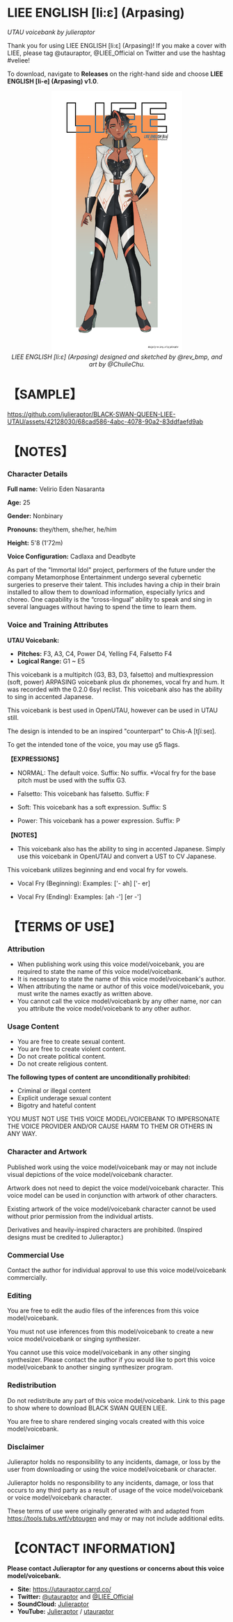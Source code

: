 # LIEE ENGLISH [li:ɛ] (Arpasing) 
<i> UTAU voicebank by julieraptor</i>

Thank you for using LIEE ENGLISH [li:ɛ] (Arpasing)! If you make a cover with LIEE, please tag @utauraptor, @LIEE_Official on Twitter and use the hashtag \#veliee!<br>

To download, navigate to **Releases** on the right-hand side and choose **LIEE ENGLISH [li-e] (Arpasing) v1.0**.</br>

<p align="center">
<img src ="https://github.com/julieraptor/LIEE-ENGLISH-ARPASING/blob/main/Art/Arpasing_card.png" height="600" />
<br>
<i>LIEE ENGLISH [li:ɛ] (Arpasing) designed and sketched by @rev_bmp, and art by @ChulieChu.</i>
</p>

# 【SAMPLE】 

https://github.com/julieraptor/BLACK-SWAN-QUEEN-LIEE-UTAU/assets/42128030/68cad586-4abc-4078-90a2-83ddfaefd9ab


# 【NOTES】 
### Character Details
**Full name:** Velirio Eden Nasaranta

**Age:** 25

**Gender:** Nonbinary

**Pronouns:** they/them, she/her, he/him

**Height:** 5'8 (1'72m)

**Voice Configuration:** Cadlaxa and Deadbyte

As part of the "Immortal Idol" project, performers of the future under the company Metamorphose Entertainment undergo several cybernetic surgeries to preserve their talent. 
This includes having a chip in their brain installed to allow them to download information, especially lyrics and choreo. 
One capability is the “cross-lingual” ability to speak and sing in several languages without having to spend the time to learn them. 

### Voice and Training Attributes

**UTAU Voicebank:**
- **Pitches:** F3, A3, C4, Power D4, Yelling F4, Falsetto F4
- **Logical Range:** G1 ~ E5

This voicebank is a multipitch (G3, B3, D3, falsetto) and multiexpression (soft, power) ARPASING voicebank plus dx phonemes, vocal fry and hum. It was recorded with the 0.2.0 6syl reclist. This voicebank also has the ability to sing in accented Japanese. 

This voicebank is best used in OpenUTAU, however can be used in UTAU still.

The design is intended to be an inspired "counterpart" to Chis-A [tʃíːseɪ].

To get the intended tone of the voice, you may use g5 flags.

**【EXPRESSIONS】**<p>
- NORMAL: The default voice. 
Suffix: No suffix. 
*Vocal fry for the base pitch must be used with the suffix G3.

- Falsetto: This voicebank has falsetto.
Suffix: F

- Soft: This voicebank has a soft expression.
Suffix: S

- Power: This voicebank has a power expression.
Suffix: P

**【NOTES】**

- This voicebank also has the ability to sing in accented Japanese. 
Simply use this voicebank in OpenUTAU and convert a UST to CV Japanese.

This voicebank utilizes beginning and end vocal fry for vowels. 

- Vocal Fry (Beginning): 
Examples: ['- ah] ['- er]

- Vocal Fry (Ending): 
Examples: [ah -'] [er -']

# 【TERMS OF USE】

### Attribution
- When publishing work using this voice model/voicebank, you are required to state the name of this voice model/voicebank.
- It is necessary to state the name of this voice model/voicebank's author.
- When attributing the name or author of this voice model/voicebank, you must write the names exactly as written above. 
- You cannot call the voice model/voicebank by any other name, nor can you attribute the voice model/voicebank to any other author.

### Usage Content

- You are free to create sexual content.
- You are free to create violent content.
- Do not create political content.
- Do not create religious content.


**The following types of content are unconditionally prohibited:**
 - Criminal or illegal content 
 - Explicit underage sexual content 
 - Bigotry and hateful content
 
 YOU MUST NOT USE THIS VOICE MODEL/VOICEBANK TO IMPERSONATE THE VOICE PROVIDER AND/OR CAUSE HARM TO THEM OR OTHERS IN ANY WAY.

### Character and Artwork

Published work using the voice model/voicebank may or may not include visual depictions of the voice model/voicebank character.

Artwork does not need to depict the voice model/voicebank character. This voice model can be used in conjunction with artwork of other characters.

Existing artwork of the voice model/voicebank character cannot be used without prior permission from the individual artists.

Derivatives and heavily-inspired characters are prohibited. (Inspired designs must be credited to Julieraptor.)

### Commercial Use
Contact the author for individual approval to use this voice model/voicebank commercially.

### Editing
You are free to edit the audio files of the inferences from this voice model/voicebank.

You must not use inferences from this model/voicebank to create a new voice model/voicebank or singing synthesizer.

You cannot use this voice model/voicebank in any other singing synthesizer. Please contact the author if you would like to port this voice model/voicebank to another singing synthesizer program.

### Redistribution

Do not redistribute any part of this voice model/voicebank. Link to this page to show where to download BLACK SWAN QUEEN LIEE.

You are free to share rendered singing vocals created with this voice model/voicebank.

### Disclaimer
Julieraptor holds no responsibility to any incidents, damage, or loss by the user from downloading or using the voice model/voicebank or character.

Julieraptor holds no responsibility to any incidents, damage, or loss that occurs to any third party as a result of usage of the voice model/voicebank or voice model/voicebank character.

These terms of use were originally generated with and adapted from https://tools.tubs.wtf/vbtougen and may or may not include additional edits.

# 【CONTACT INFORMATION】
**Please contact Julieraptor for any questions or concerns about this voice model/voicebank.**
 - **Site:** https://utauraptor.carrd.co/
- **Twitter:** [@utauraptor](https://twitter.com/utauraptor) and [@LIEE_Official](https://twitter.com/liee_official)
- **SoundCloud:** [Julieraptor](https://soundcloud.com/julieraptor)
- **YouTube:** [Julieraptor](https://www.youtube.com/channel/UCWydCTZjtDzWUgPVE_2Ff_A) / [utauraptor](https://www.youtube.com/channel/UCaJ0Q7aEmNdZAME8zvxQICg)
